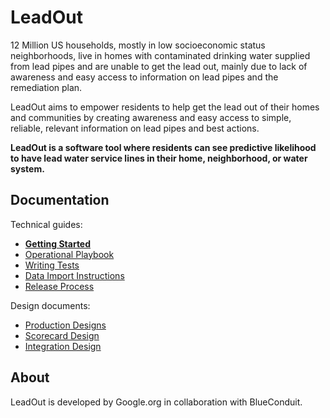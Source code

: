 # LeadOut

12 Million US households, mostly in low socioeconomic status neighborhoods, live in homes with
contaminated drinking water supplied from lead pipes and are unable to get the lead out, mainly due
to lack of awareness and easy access to information on lead pipes and the remediation plan.

LeadOut aims to empower residents to help get the lead out of their homes and communities by
creating awareness and easy access to simple, reliable, relevant information on lead pipes and best
actions.

**LeadOut is a software tool where residents can see predictive likelihood to have lead water
service lines in their home, neighborhood, or water system.**

## Documentation

Technical guides:

- [**Getting Started**](docs/getting-started.md)
- [Operational Playbook](docs/operational-playbook.md)
- [Writing Tests](docs/writing-tests.md)
- [Data Import Instructions](docs/data-import.md)
- [Release Process](docs/release-process.md)

Design documents:

- [Production Designs](https://docs.google.com/document/d/1zZxCoXx5JzLXTOGVdvC4s8H-r82DFjfmNU-dmFPAQVI/preview)
- [Scorecard Design](https://docs.google.com/document/d/1T-hBIzci81r0Xez70zEVfYxWHh6oHKsXJlxDsVJ7lDM/preview)
- [Integration Design](https://docs.google.com/document/d/1Zjntcdu4OBkyDbyPOH84GmlnUU2ah14zEh99KGlDeAw/preview)

## About

LeadOut is developed by Google.org in collaboration with BlueConduit.

